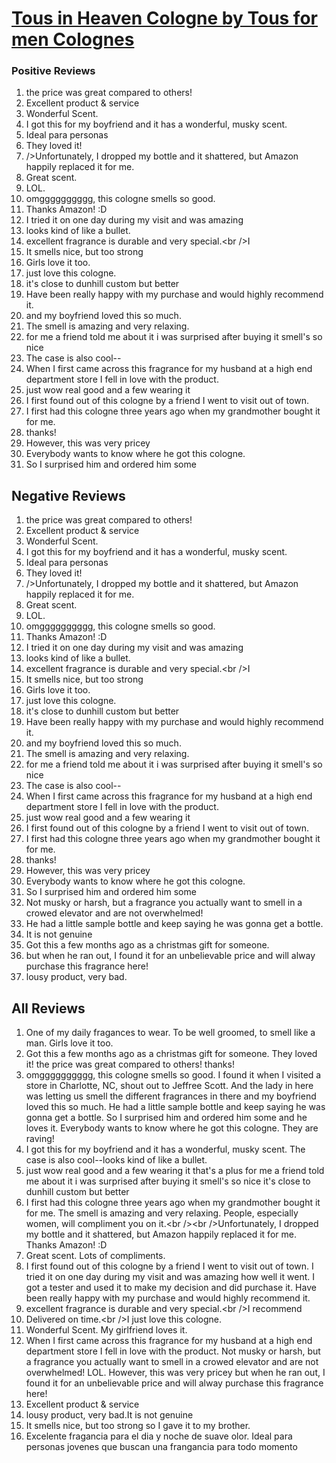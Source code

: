 # [Tous in Heaven Cologne by Tous for men Colognes](https://products.checkmycream.com/products/Tous-in-Heaven-Cologne-by-Tous-for-men-Colognes.html)

### Positive Reviews

<ol>
      <li>the price was great compared to others!</li>
      <li>Excellent product &amp; service</li>
      <li>Wonderful Scent.</li>
      <li>I got this for my boyfriend and it has a wonderful, musky scent.</li>
      <li>Ideal para personas</li>
      <li>They loved it!</li>
      <li>/&gt;Unfortunately, I dropped my bottle and it shattered, but Amazon happily replaced it for me.</li>
      <li>Great scent.</li>
      <li>LOL.</li>
      <li>omgggggggggg, this cologne smells so good.</li>
      <li>Thanks Amazon! :D</li>
      <li>I tried it on one day during my visit and was amazing</li>
      <li>looks kind of like a bullet.</li>
      <li>excellent fragrance is durable and very special.&lt;br /&gt;I</li>
      <li>It smells nice, but too strong</li>
      <li>Girls love it too.</li>
      <li>just love this cologne.</li>
      <li>it&#x27;s close to dunhill custom but better</li>
      <li>Have been really happy with my purchase and would highly recommend it.</li>
      <li>and my boyfriend loved this so much.  </li>
      <li>The smell is amazing and very relaxing.</li>
      <li>for me a friend told me about it i was surprised after buying it smell&#x27;s so nice</li>
      <li>The case is also cool--</li>
      <li>When I first came across this fragrance for my husband at a high end department store I fell in love with the product.</li>
      <li>just wow real good and a few wearing it</li>
      <li>I first found out of this cologne by a friend I went to visit out of town.</li>
      <li>I first had this cologne three years ago when my grandmother bought it for me.</li>
      <li>thanks!</li>
      <li>However, this was very pricey</li>
      <li>Everybody wants to know where he got this cologne.</li>
      <li>So I surprised him and ordered him some</li>
</ol>


<h2>Negative Reviews</h2>
<ol>
<li> the price was great compared to others!</li>
<li> Excellent product &amp; service</li>
<li> Wonderful Scent.</li>
<li> I got this for my boyfriend and it has a wonderful, musky scent.</li>
<li> Ideal para personas</li>
<li> They loved it!</li>
<li> /&gt;Unfortunately, I dropped my bottle and it shattered, but Amazon happily replaced it for me.</li>
<li> Great scent.</li>
<li> LOL.</li>
<li> omgggggggggg, this cologne smells so good.</li>
<li> Thanks Amazon! :D</li>
<li> I tried it on one day during my visit and was amazing</li>
<li> looks kind of like a bullet.</li>
<li> excellent fragrance is durable and very special.&lt;br /&gt;I</li>
<li> It smells nice, but too strong</li>
<li> Girls love it too.</li>
<li> just love this cologne.</li>
<li> it&#x27;s close to dunhill custom but better</li>
<li> Have been really happy with my purchase and would highly recommend it.</li>
<li> and my boyfriend loved this so much.  </li>
<li> The smell is amazing and very relaxing.</li>
<li> for me a friend told me about it i was surprised after buying it smell&#x27;s so nice</li>
<li> The case is also cool--</li>
<li> When I first came across this fragrance for my husband at a high end department store I fell in love with the product.</li>
<li> just wow real good and a few wearing it</li>
<li> I first found out of this cologne by a friend I went to visit out of town.</li>
<li> I first had this cologne three years ago when my grandmother bought it for me.</li>
<li> thanks!</li>
<li> However, this was very pricey</li>
<li> Everybody wants to know where he got this cologne.</li>
<li> So I surprised him and ordered him some</li>
<li> Not musky or harsh, but a fragrance you actually want to smell in a crowed elevator and are not overwhelmed!</li>
<li> He had a little sample bottle and keep saying he was gonna get a bottle.</li>
<li> It is not genuine</li>
<li> Got this a few months ago as a christmas gift for someone.</li>
<li> but when he ran out, I found it for an unbelievable price and will alway purchase this fragrance here!</li>
<li> lousy product, very bad.</li>
</ol>

<h2>All Reviews</h2>

<ol>
    <li> One of my daily fragances to wear. To be well groomed, to smell like a man. Girls love it too.</li>
    <li> Got this a few months ago as a christmas gift for someone. They loved it! the price was great compared to others! thanks!</li>
    <li> omgggggggggg, this cologne smells so good. I found it when I visited a store in Charlotte, NC, shout out to Jeffree Scott.  And the lady in here was letting us smell the different fragrances in there and my boyfriend loved this so much.  He had a little sample bottle and keep saying he was gonna get a bottle. So I surprised him and ordered him some and he loves it. Everybody wants to know where he got this cologne. They are raving!</li>
    <li> I got this for my boyfriend and it has a wonderful, musky scent. The case is also cool--looks kind of like a bullet.</li>
    <li> just wow real good and a few wearing it that&#x27;s a plus for me a friend told me about it i was surprised after buying it smell&#x27;s so nice it&#x27;s close to dunhill custom but better</li>
    <li> I first had this cologne three years ago when my grandmother bought it for me. The smell is amazing and very relaxing. People, especially women, will compliment you on it.&lt;br /&gt;&lt;br /&gt;Unfortunately, I dropped my bottle and it shattered, but Amazon happily replaced it for me. Thanks Amazon! :D</li>
    <li> Great scent. Lots of compliments.</li>
    <li> I first found out of this cologne by a friend I went to visit out of town. I tried it on one day during my visit and was amazing how well it went. I got a tester and used it to make my decision and did purchase it. Have been really happy with my purchase and would highly recommend it.</li>
    <li> excellent fragrance is durable and very special.&lt;br /&gt;I recommend</li>
    <li> Delivered on time.&lt;br /&gt;I just love this cologne.</li>
    <li> Wonderful Scent. My girlfriend loves it.</li>
    <li> When I first came across this fragrance for my husband at a high end department store I fell in love with the product. Not musky or harsh, but a fragrance you actually want to smell in a crowed elevator and are not overwhelmed! LOL. However, this was very pricey but when he ran out, I found it for an unbelievable price and will alway purchase this fragrance here!</li>
    <li> Excellent product &amp; service</li>
    <li> lousy product, very bad.It is not genuine</li>
    <li> It smells nice, but too strong so I gave it to my brother.</li>
    <li> Excelente fragancia para el dia y noche de suave olor. Ideal para personas jovenes que buscan una frangancia para todo momento</li>
</ol>




